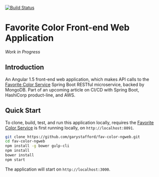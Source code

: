 [![Build Status](https://travis-ci.org/garystafford/fav-color-ngweb.svg?branch=master)](https://travis-ci.org/garystafford/fav-color-ngweb)

# Favorite Color Front-end Web Application

_Work in Progress_

## Introduction

An Angular 1.5 front-end web application, which makes API calls to the [Favorite Color Service](https://github.com/garystafford/fav-color-service) Spring Boot RESTful microservice, backed by MongoDB. Part of an upcoming article on CI/CD with Spring Boot, HashiCorp product-line, and AWS.

## Quick Start

To clone, build, test, and run this application locally, requires the [Favorite Color Service](https://github.com/garystafford/fav-color-service) is first running locally, on `http://localhost:8091`.

```bash
git clone https://github.com/garystafford/fav-color-ngweb.git
cd fav-color-ngweb
npm install -g bower gulp-cli
npm install
bower install
npm start
```

The application will start on `http://localhost:3000`.
